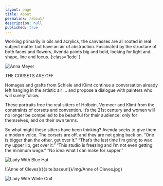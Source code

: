 ```yaml
---
layout: page
title: About
permalink: /about/
description: null
published: true
---
```


Working primarily in oils and acrylics, the canvasses are all rooted in real subject matter but have an air of abstraction. Fascinated by the structure of both faces and flowers, Avenda paints big and bold, looking for light and shape, line and focus.
{:class='lede' }

![Anna Meyer]({{site.baseurl}}/img/Anna_Meyer.jpg)

THE CORSETS ARE OFF

Homages and grafts from Schiele and Klimt continue a conversation already left hanging in the artistic air … and propose a dialogue with painters who will surely follow.

These portraits free the real sitters of Holbein, Vermeer and Klimt from the constraints of corsets and convention. It’s the 21st century and women will no longer be compelled to be beautiful for their audience; only for themselves, and on their own terms.

So what might these sitters have been thinking? Avenda seeks to give them a modern voice. The corsets are off, and they are not going back on. “One is bigger than the other, get over it.” “That’s the last time I’m going to wax my upper lip, get over it.” “This studio is freezing and I’m not even getting the minimum wage.” “No idea what I can make for supper.”

![Lady With Blue Hat]({{site.baseurl}}/img/Blue_Hat.jpg)

![Anne of Cleves]({{site.baseurl}}/img/Anne of Cleves.jpg)

![Lady With White Coif]({{site.baseurl}}/img/White_Coif.jpg)
